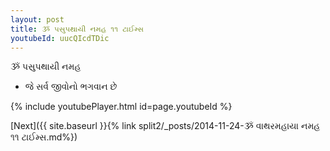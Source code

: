 ```yaml
---
layout: post
title: ૐ પસુપથાયી નમહ ૧૧ ટાઈમ્સ
youtubeId: uucQIcdTDic
---
```

 
 
 ૐ પસુપથાયી નમહ  
 
 -  જે સર્વ જીવોનો ભગવાન છે 
 
  
 
  
 
 
 
 
 
 


{% include youtubePlayer.html id=page.youtubeId %}
 
[Next]({{ site.baseurl }}{% link  split2/_posts/2014-11-24-ૐ વાથરમહાયા નમહ ૧૧ ટાઈમ્સ.md%})
 
